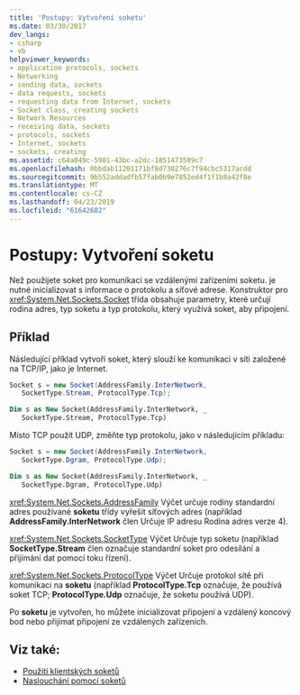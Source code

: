 ```yaml
---
title: 'Postupy: Vytvoření soketu'
ms.date: 03/30/2017
dev_langs:
- csharp
- vb
helpviewer_keywords:
- application protocols, sockets
- Networking
- sending data, sockets
- data requests, sockets
- requesting data from Internet, sockets
- Socket class, creating sockets
- Network Resources
- receiving data, sockets
- protocols, sockets
- Internet, sockets
- sockets, creating
ms.assetid: c64a049c-5981-43bc-a2dc-1851473589c7
ms.openlocfilehash: 0bbdab11201171bf8d730276c7f94cbc5317acdd
ms.sourcegitcommit: 9b552addadfb57fab0b9e7852ed4f1f1b8a42f8e
ms.translationtype: MT
ms.contentlocale: cs-CZ
ms.lasthandoff: 04/23/2019
ms.locfileid: "61642682"
---
```

# <a name="how-to-create-a-socket"></a>Postupy: Vytvoření soketu
Než použijete soket pro komunikaci se vzdálenými zařízeními soketu. je nutné inicializovat s informace o protokolu a síťové adrese. Konstruktor pro <xref:System.Net.Sockets.Socket> třída obsahuje parametry, které určují rodina adres, typ soketu a typ protokolu, který využívá soket, aby připojení.  
  
## <a name="example"></a>Příklad  
 Následující příklad vytvoří soket, který slouží ke komunikaci v síti založené na TCP/IP, jako je Internet.  
  
```csharp  
Socket s = new Socket(AddressFamily.InterNetwork,   
   SocketType.Stream, ProtocolType.Tcp);  
```  
  
```vb  
Dim s as New Socket(AddressFamily.InterNetwork, _  
   SocketType.Stream, ProtocolType.Tcp)  
```  
  
 Místo TCP použít UDP, změňte typ protokolu, jako v následujícím příkladu:  
  
```csharp  
Socket s = new Socket(AddressFamily.InterNetwork,   
   SocketType.Dgram, ProtocolType.Udp);  
```  
  
```vb  
Dim s as New Socket(AddressFamily.InterNetwork, _  
   SocketType.Dgram, ProtocolType.Udp)  
```  
  
 <xref:System.Net.Sockets.AddressFamily> Výčet určuje rodiny standardní adres používané **soketu** třídy vyřešit síťových adres (například **AddressFamily.InterNetwork** člen Určuje IP adresu Rodina adres verze 4).  
  
 <xref:System.Net.Sockets.SocketType> Výčet Určuje typ soketu (například **SocketType.Stream** člen označuje standardní soket pro odesílání a přijímání dat pomocí toku řízení).  
  
 <xref:System.Net.Sockets.ProtocolType> Výčet Určuje protokol sítě při komunikaci na **soketu** (například **ProtocolType.Tcp** označuje, že používá soket TCP; **ProtocolType.Udp** označuje, že soketu používá UDP).  
  
 Po **soketu** je vytvořen, ho můžete inicializovat připojení a vzdálený koncový bod nebo přijímat připojení ze vzdálených zařízeních.  
  
## <a name="see-also"></a>Viz také:

- [Použití klientských soketů](../../../docs/framework/network-programming/using-client-sockets.md)
- [Naslouchání pomocí soketů](../../../docs/framework/network-programming/listening-with-sockets.md)

